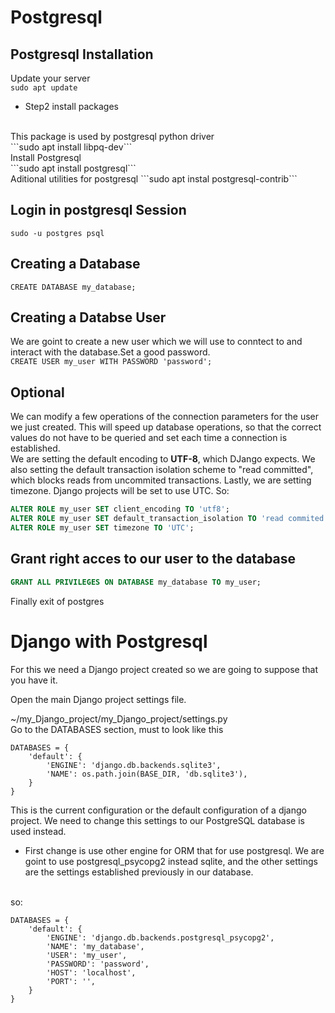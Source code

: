 # Postgresql 

## Postgresql Installation

Update your server
<br>
```sudo apt update```
<br>
- Step2 install packages
<br>
This package is used by postgresql python driver
<br>
```sudo apt install libpq-dev```
<br>
Install Postgresql
<br>
```sudo apt install postgresql```
<br>
Aditional utilities for postgresql 
```sudo apt instal postgresql-contrib```

## Login in postgresql Session

```sudo -u postgres psql```

## Creating a Database 


```CREATE DATABASE my_database;```

## Creating a Databse User
We are goint to create a new user which we will use to conntect to and interact with the database.Set a good password.
<br>
```CREATE USER my_user WITH PASSWORD 'password';```

## Optional 

We can modify a few operations of the connection parameters for the user we just created. This will speed up database operations, so that the correct values do not have to be queried and set each time a connection is established.
<br>
We are setting the default encoding to **UTF-8**, which DJango expects. We also setting the default transaction isolation scheme to "read committed", which blocks reads from uncommited transactions. Lastly, we are setting timezone.
Django projects will be set to use UTC. 
So:

```sql
ALTER ROLE my_user SET client_encoding TO 'utf8';
ALTER ROLE my_user SET default_transaction_isolation TO 'read commited';
ALTER ROLE my_user SET timezone TO 'UTC';
```

## Grant right acces to our user to the database 

```sql
GRANT ALL PRIVILEGES ON DATABASE my_database TO my_user;
```

Finally exit of postgres

# Django with Postgresql 

For this we need a Django project created so we are going to suppose that you have it.

Open the main Django project settings  file. 

~/my_Django_project/my_Django_project/settings.py
<br>
Go to the DATABASES section, must to look like this 
<br>
```
DATABASES = {
    'default': {
        'ENGINE': 'django.db.backends.sqlite3',
        'NAME': os.path.join(BASE_DIR, 'db.sqlite3'),
    }
}
```
This is the current configuration or the default configuration of a django project. We need to change this settings to our PostgreSQL database is used instead.

- First change  is use other engine for ORM that for use postgresql. We are goint to use postgresql_psycopg2 instead sqlite, and the other settings are the settings established previously in our 
  database.
<br>  
so:

```
DATABASES = {
    'default': {
        'ENGINE': 'django.db.backends.postgresql_psycopg2',
        'NAME': 'my_database',
        'USER': 'my_user',
        'PASSWORD': 'password',
        'HOST': 'localhost',
        'PORT': '',
    }
}
```




  





